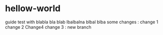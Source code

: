 

# hellow-world
guide test
with blabla bla blab lbalbalna blbal blba 
some changes : change 1
change 2
Change4
change 3 : new branch

